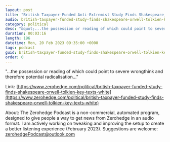 ```yaml
---
layout: post
title: "British Taxpayer-Funded Anti-Extremist Study Finds Shakespeare, Orwell, Tolkien &quot;Key Texts&quot; For &quot;White Supremacists&quot;"
audio: british-taxpayer-funded-study-finds-shakespeare-orwell-tolkien-key-texts-white-0
category: political
desc: "&quot;...the possession or reading of which could point to severe wrongthink and therefore potential radicalisation...&quot;"
duration: 00:03:16
length: 196
datetime: Mon, 20 Feb 2023 09:35:00 +0000
tags: podcast
guid: british-taxpayer-funded-study-finds-shakespeare-orwell-tolkien-key-texts-white-0
order: 0
---
```

&quot;...the possession or reading of which could point to severe wrongthink and therefore potential radicalisation...&quot;

Link: [https://www.zerohedge.com/political/british-taxpayer-funded-study-finds-shakespeare-orwell-tolkien-key-texts-white](https://www.zerohedge.com/political/british-taxpayer-funded-study-finds-shakespeare-orwell-tolkien-key-texts-white)

About: The Zerohedge Podcast is a non-commercial, automated program, designed to give people a way to get news from Zerohedge in an audio format.  I am actively working on tweaking and improving the setup to create a better listening experience (February 2023).  Suggestions are welcome: [zerohedgePodcast@outlook.com](mailto:zerohedgePodcast@outlook.com)